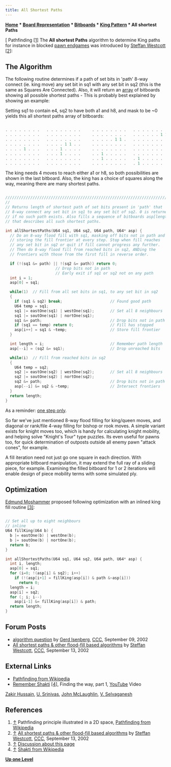 ```yaml
---
title: All Shortest Paths
---
```

**[Home](Home "Home") * [Board Representation](Board_Representation "Board Representation") * [Bitboards](Bitboards "Bitboards") * [King Pattern](King_Pattern "King Pattern") * All shortest Paths**

\[ Pathfinding <a id="cite-note-1" href="#cite-ref-1">[1]</a>
The **All shortest Paths** algorithm to determine King paths for instance in blocked [pawn endgames](Pawn_Endgame "Pawn Endgame") was introduced by [Steffan Westcott](Steffan_Westcott "Steffan Westcott") <a id="cite-note-2" href="#cite-ref-2">[2]</a>:

## The Algorithm

The following routine determines if a path of set bits in 'path' 8-way connect (ie. king move) any set bit in sq1 with any set bit in sq2 (this is the same as Squares Are Connected). Also, it will return an [array](Array "Array") of bitboards showing all possible shortest paths - This is probably best explained by showing an example:

Setting sq1 to contain e4, sq2 to have both a1 and h8, and mask to be ~0 yields this all shortest paths array of bitboards:

```C++

. . . . . . . .   . . . . . . . .     . . . . . . . .   . . . . . . . .   . . . . . . . 1
. . . . . . . .   . . . . . . . .     . . . . . . . .   . . . . . . 1 1   . . . . . . . .
. . . . . . . .   . . . . . . . .     . . . . . 1 1 .   . . . . . . . .   . . . . . . . .
. . . . . . . .   . . . . 1 1 . .     . . . . . . . .   . . . . . . . .   . . . . . . . .
. . . . 1 . . .   . . . 1 . . . .     . . . . . . . .   . . . . . . . .   . . . . . . . .
. . . . . . . .   . . . 1 . . . .     . . 1 . . . . .   . . . . . . . .   . . . . . . . .
. . . . . . . .   . . . . . . . .     . . 1 . . . . .   . 1 . . . . . .   . . . . . . . .
. . . . . . . .   . . . . . . . .     . . . . . . . .   . 1 . . . . . .   1 . . . . . . .

```

The king needs 4 moves to reach either a1 or h8, so both possibilities are shown in the last bitboard. Also, the king has a choice of squares along the way, meaning there are many shortest paths.

```C++

/////////////////////////////////////////////////////////////////////////
//
// Returns length of shortest path of set bits present in 'path' that
// 8-way connect any set bit in sq1 to any set bit of sq2. 0 is returned
// if no such path exists. Also fills a sequence of bitboards asp[length]
// that describes all such shortest paths.

int allShortestPaths(U64 sq1, U64 sq2, U64 path, U64* asp) {
  // Do an 8-way flood fill with sq1, masking off bits not in path and
  // storing the fill frontier at every step. Stop when fill reaches
  // any set bit in sq2 or quit if fill cannot progress any further.
  // Then do 8-way flood fill from reached bits in sq2, ANDing the
  // frontiers with those from the first fill in reverse order.

  if (!(sq1 &= path) || !(sq2 &= path)) return 0;
                      // Drop bits not in path
                      // Early exit if sq1 or sq2 not on any path
  int i = 1;
  asp[0] = sq1;

  while(1)  // Fill from all set bits in sq1, to any set bit in sq2
  {
    if (sq1 & sq2) break;                     // Found good path
    U64 temp = sq1;
    sq1 |= eastOne(sq1) | westOne(sq1);       // Set all 8 neighbours
    sq1 |= soutOne(sq1) | nortOne(sq1);
    sq1 &= path;                              // Drop bits not in path
    if (sq1 == temp) return 0;                // Fill has stopped
    asp[i++] = sq1 & ~temp;                   // Store fill frontier
  }

  int length = i;                             // Remember path length
  asp[--i] = (sq2 &= sq1);                    // Drop unreached bits

  while(i)  // Fill from reached bits in sq2
  {
    U64 temp = sq2;
    sq2 |= eastOne(sq2) | westOne(sq2);       // Set all 8 neighbours
    sq2 |= soutOne(sq2) | nortOne(sq2);
    sq2 &= path;                              // Drop bits not in path
    asp[--i] &= sq2 & ~temp;                  // Intersect frontiers
  }
  return length;
}

```

As a reminder: [one step only](General_Setwise_Operations#OneStepOnly "General Setwise Operations").

So far we've just mentioned 8-way flood filling for king/queen moves, and diagonal or rank/file 4-way filling for bishop or rook moves. A simple variant exists for knight moves too, which is handy for calculating knight mobility, and helping solve "Knight's Tour" type puzzles. Its even useful for pawns too, for quick determination of outposts outside all enemy pawn "attack cones", for example.

A fill iteration need not just go one square in each direction. With appropriate bitboard manipulation, it may extend the full ray of a sliding piece, for example. Examining the filled bitboard for 1 or 2 iterations will enable design of piece mobility terms with some simulated ply.

## Optimization

[Edmund Moshammer](Edmund_Moshammer "Edmund Moshammer") proposed following optimization with an inlined king fill routine <a id="cite-note-3" href="#cite-ref-3">[3]</a>:

```C++

// Set all up to eight neighbours
// inline
U64 fillKing(U64 b) {
  b |= eastOne(b) | westOne(b);   
  b |= soutOne(b) | nortOne(b);
  return b;
}

int allShortestPaths(U64 sq1, U64 sq2, U64 path, U64* asp) {
  int i, length;
  asp[0] = sq1;
  for (i=0; !(asp[i] & sq2); i++)
    if (!(asp[i+1] = fillKing(asp[i]) & path &~asp[i])) 
	  return 0;
  length = i;
  asp[i] = sq2;
  for (; i; i--) 
    asp[i-1] &= fillKing(asp[i]) & path;
  return length;
}

```

## Forum Posts

- [algorithm question](https://www.stmintz.com/ccc/index.php?id=251148) by [Gerd Isenberg](Gerd_Isenberg "Gerd Isenberg"), [CCC](CCC "CCC"), September 09, 2002
- [All shortest paths & other flood-fill based algorithms](https://www.stmintz.com/ccc/index.php?id=252020) by [Steffan Westcott](Steffan_Westcott "Steffan Westcott"), [CCC](CCC "CCC"), September 13, 2002

## External Links

- [Pathfinding from Wikipedia](https://en.wikipedia.org/wiki/Pathfinding)
- [Remember Shakti](https://en.wikipedia.org/wiki/Remember_Shakti) <a id="cite-note-4" href="#cite-ref-4">[4]</a>, Finding the way, part 1, [YouTube](https://en.wikipedia.org/wiki/YouTube) Video

[Zakir Hussain](Category:Zakir_Hussain "Category:Zakir Hussain"), [U. Srinivas](https://en.wikipedia.org/wiki/U._Srinivas), [John McLaughlin](Category:John_McLaughlin "Category:John McLaughlin"), [V. Selvaganesh](https://en.wikipedia.org/wiki/V._Selvaganesh)

## References

1. <a id="cite-ref-1" href="#cite-note-1">↑</a> Pathfinding principle illustrated in a 2D space, [Pathfinding from Wikipedia](https://en.wikipedia.org/wiki/Pathfinding)
1. <a id="cite-ref-2" href="#cite-note-2">↑</a> [All shortest paths & other flood-fill based algorithms](https://www.stmintz.com/ccc/index.php?id=252020) by [Steffan Westcott](Steffan_Westcott "Steffan Westcott"), [CCC](CCC "CCC"), September 13, 2002
1. <a id="cite-ref-3" href="#cite-note-3">↑</a> [Discussion about this page](https://web.archive.org/web/20180820110255/http://chessprogramming.wikispaces.com/share/view/11449287)
1. <a id="cite-ref-4" href="#cite-note-4">↑</a> [Shakti from Wikipedia](<https://en.wikipedia.org/wiki/Shakti_(band)>)

**[Up one Level](King_Pattern "King Pattern")**

